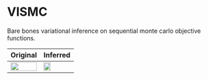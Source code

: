 # VISMC
Bare bones variational inference on sequential monte carlo objective functions.

| Original | Inferred |
|-----------|----------|
|<img src="https://github.com/amoretti86/VISMC/blob/developments/notebooks/fhn.png" width="100%" /> | <img src="https://github.com/amoretti86/VISMC/blob/developments/notebooks/VISMC_fhn.gif" width="50%" /> |

